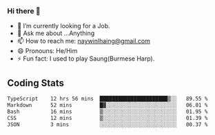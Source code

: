 ### Hi there 👋

- 🔭 I’m currently looking for a Job.
- 💬 Ask me about ...Anything
- 📫 How to reach me: naywinlhaing@gmail.com
- 😄 Pronouns: He/Him
- ⚡ Fun fact: I used to play Saung(Burmese Harp).


## Coding Stats
<!--START_SECTION:waka-->

```txt
TypeScript    12 hrs 56 mins  ██████████████████████▒░░   89.55 %
Markdown      52 mins         █▓░░░░░░░░░░░░░░░░░░░░░░░   06.01 %
Bash          16 mins         ▒░░░░░░░░░░░░░░░░░░░░░░░░   01.95 %
CSS           12 mins         ▒░░░░░░░░░░░░░░░░░░░░░░░░   01.39 %
JSON          3 mins          ░░░░░░░░░░░░░░░░░░░░░░░░░   00.37 %
```

<!--END_SECTION:waka-->
